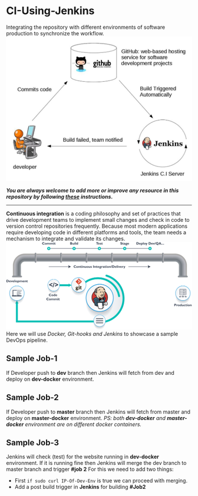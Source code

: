 # CI-Using-Jenkins
Integrating the repository with different environments of software production to synchronize the workflow.
![](https://github.com/Aman9026/CI-Using-Jenkins/blob/master/data/images/063018_1012_WhatisJenki1.jpg)

***You are always welcome to add more or improve any resource in this repository by following [these](https://github.com/Aman9026/CI-Using-Jenkins/blob/master/CONTRIBUTING.md) instructions.***

---

**Continuous integration** is a coding philosophy and set of practices that drive development teams to implement small changes and check in code to version control repositories frequently. Because most modern applications require developing code in different platforms and tools, the team needs a mechanism to integrate and validate its changes.
![](https://github.com/Aman9026/CI-Using-Jenkins/blob/master/data/images/1_iKuaNfxgZSTe_J2x3PYRUg.png)
Here we will use *Docker, Git-hooks and Jenkins* to showcase a sample DevOps pipeline.

## Sample Job-1
If Developer push to **dev** branch then Jenkins will fetch from dev and deploy on **dev-docker** environment.

## Sample Job-2
If Developer push to **master** branch then Jenkins will fetch from master and deploy on **master-docker** environment.
*PS: both **dev-docker** and **master-docker** environment are on different docker containers.*

## Sample Job-3
Jenkins will check (test) for the website running in **dev-docker** environment. If it is running fine then Jenkins will merge the dev branch to master branch and trigger **#job 2**
For this we need to add two things:
* First ```if sudo curl IP-Of-Dev-Env``` is true we can proceed with merging.
* Add a post build trigger in **Jenkins** for building **#Job2**
